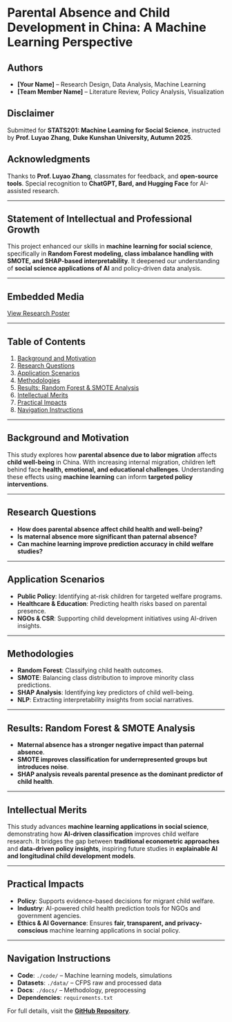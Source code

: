 # **Parental Absence and Child Development in China: A Machine Learning Perspective**

## **Authors**
- **[Your Name]** – Research Design, Data Analysis, Machine Learning  
- **[Team Member Name]** – Literature Review, Policy Analysis, Visualization  

## **Disclaimer**
Submitted for **STATS201: Machine Learning for Social Science**, instructed by **Prof. Luyao Zhang**, **Duke Kunshan University, Autumn 2025**.  

## **Acknowledgments**
Thanks to **Prof. Luyao Zhang**, classmates for feedback, and **open-source tools**. Special recognition to **ChatGPT, Bard, and Hugging Face** for AI-assisted research.  

---

## **Statement of Intellectual and Professional Growth**
This project enhanced our skills in **machine learning for social science**, specifically in **Random Forest modeling, class imbalance handling with SMOTE, and SHAP-based interpretability**. It deepened our understanding of **social science applications of AI** and policy-driven data analysis.

---

## **Embedded Media** 
[View Research Poster](./Researchposter.pdf)  

---

## **Table of Contents**
1. [Background and Motivation](#background-and-motivation)  
2. [Research Questions](#research-questions)  
3. [Application Scenarios](#application-scenarios)  
4. [Methodologies](#methodologies)  
5. [Results: Random Forest & SMOTE Analysis](#results-random-forest--smote-analysis)  
6. [Intellectual Merits](#intellectual-merits)  
7. [Practical Impacts](#practical-impacts)  
8. [Navigation Instructions](#navigation-instructions)  

---

## **Background and Motivation**
This study explores how **parental absence due to labor migration** affects **child well-being** in China. With increasing internal migration, children left behind face **health, emotional, and educational challenges**. Understanding these effects using **machine learning** can inform **targeted policy interventions**.

---

## **Research Questions**
- **How does parental absence affect child health and well-being?**  
- **Is maternal absence more significant than paternal absence?**  
- **Can machine learning improve prediction accuracy in child welfare studies?**  

---

## **Application Scenarios**
- **Public Policy**: Identifying at-risk children for targeted welfare programs.  
- **Healthcare & Education**: Predicting health risks based on parental presence.  
- **NGOs & CSR**: Supporting child development initiatives using AI-driven insights.  

---

## **Methodologies**
- **Random Forest**: Classifying child health outcomes.  
- **SMOTE**: Balancing class distribution to improve minority class predictions.  
- **SHAP Analysis**: Identifying key predictors of child well-being.  
- **NLP**: Extracting interpretability insights from social narratives.  

---

## **Results: Random Forest & SMOTE Analysis**
- **Maternal absence has a stronger negative impact than paternal absence**.  
- **SMOTE improves classification for underrepresented groups but introduces noise**.  
- **SHAP analysis reveals parental presence as the dominant predictor of child health**.  

---

## **Intellectual Merits**
This study advances **machine learning applications in social science**, demonstrating how **AI-driven classification** improves child welfare research. It bridges the gap between **traditional econometric approaches** and **data-driven policy insights**, inspiring future studies in **explainable AI and longitudinal child development models**.

---

## **Practical Impacts**
- **Policy**: Supports evidence-based decisions for migrant child welfare.  
- **Industry**: AI-powered child health prediction tools for NGOs and government agencies.  
- **Ethics & AI Governance**: Ensures **fair, transparent, and privacy-conscious** machine learning applications in social policy.  

---

## **Navigation Instructions**
- **Code**: `./code/` – Machine learning models, simulations  
- **Datasets**: `./data/` – CFPS raw and processed data  
- **Docs**: `./docs/` – Methodology, preprocessing  
- **Dependencies**: `requirements.txt`  

For full details, visit the **[GitHub Repository](https://github.com/yizi6666/Yizi_Qu_Final/tree/main)**.
